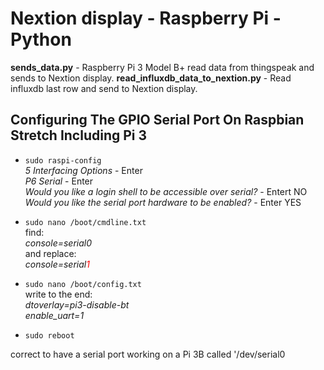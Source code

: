 # Nextion display - Raspberry Pi - Python
**sends_data.py** - Raspberry Pi 3 Model B+ read data from thingspeak and sends to Nextion display. 
**read_influxdb_data_to_nextion.py** - Read influxdb last row and send to Nextion display.

## Configuring The GPIO Serial Port On Raspbian Stretch Including Pi 3
- `sudo raspi-config`<br/>
*5 Interfacing Options* - Enter<br/>
*P6 Serial* - Enter<br/>
*Would you like a login shell to be accessible over serial?* - Entert NO<br/>
*Would you like the serial port hardware to be enabled?* - Enter YES<br/>

- `sudo nano /boot/cmdline.txt`<br/>
find:<br/>
*console=serial0*<br/>
 and replace:<br/>
*console=serial<span style="color:red">1</span>*<br/>

- `sudo nano /boot/config.txt`<br/>
write to the end:<br/>
*dtoverlay=pi3-disable-bt<br/>
enable_uart=1*<br/>

- `sudo reboot`

correct to have a serial port working on a Pi 3B called '/dev/serial0
